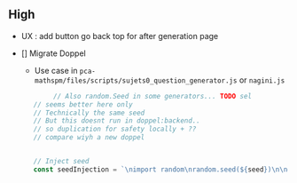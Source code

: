 


## High 


- UX : add button go back top for after generation page

- [] Migrate Doppel
     - Use case in `pca-mathspm/files/scripts/sujets0_question_generator.js` or `nagini.js` 
     ```js
             // Also random.Seed in some generators... TODO sel
        // seems better here only
        // Technically the same seed
        // But this doesnt run in doppel:backend..
        // so duplication for safety locally + ?? 
        // compare wiyh a new doppel


        // Inject seed
        const seedInjection = `\nimport random\nrandom.seed(${seed})\n\n# Override the default SEED\nimport teachers.defaults\nteachers.defaults.SEED = ${seed}\n\n`;
     ```